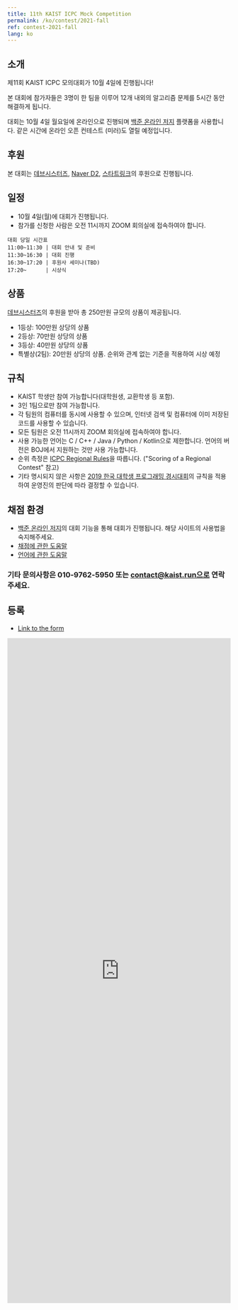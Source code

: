 ```yaml
---
title: 11th KAIST ICPC Mock Competition
permalink: /ko/contest/2021-fall
ref: contest-2021-fall
lang: ko
---
```


## 소개

제11회 KAIST ICPC 모의대회가 10월 4일에 진행됩니다!

본 대회에 참가자들은 3명이 한 팀을 이루어 12개 내외의 알고리즘 문제를 5시간 동안 해결하게 됩니다.

대회는 10월 4일 월요일에 온라인으로 진행되며 [백준 온라인 저지](https://acmicpc.net) 플랫폼을 사용합니다. 같은 시간에 온라인 오픈 컨테스트 (미러)도 열릴 예정입니다.

## 후원

본 대회는 [데브시스터즈](https://www.devsisters.com/), [Naver D2](
https://d2.naver.com), [스타트링크](http://startlink.io)의 후원으로 진행됩니다.

## 일정

- 10월 4일(월)에 대회가 진행됩니다.
- 참가를 신청한 사람은 오전 11시까지 ZOOM 회의실에 접속하여야 합니다.

```
대회 당일 시간표
11:00~11:30 | 대회 안내 및 준비
11:30~16:30 | 대회 진행
16:30~17:20 | 후원사 세미나(TBD)
17:20~      | 시상식
```
## 상품

[데브시스터즈](https://www.devsisters.com/)의 후원을 받아 총 250만원 규모의 상품이 제공됩니다.

- 1등상: 100만원 상당의 상품
- 2등상: 70만원 상당의 상품
- 3등상: 40만원 상당의 상품
- 특별상(2팀): 20만원 상당의 상품. 순위와 관계 없는 기준을 적용하여 시상 예정

## 규칙

- KAIST 학생만 참여 가능합니다(대학원생, 교환학생 등 포함).
- 3인 1팀으로만 참여 가능합니다.
- 각 팀원의 컴퓨터를 동시에 사용할 수 있으며, 인터넷 검색 및 컴퓨터에 이미 저장된 코드를 사용할 수 있습니다.
- 모든 팀원은 오전 11시까지 ZOOM 회의실에 접속하여야 합니다.
- 사용 가능한 언어는 C / C++ / Java / Python / Kotlin으로 제한합니다. 언어의 버전은 BOJ에서 지원하는 것만 사용 가능합니다.
- 순위 측정은 [ICPC Regional Rules](https://icpc.baylor.edu/regionals/rules)을 따릅니다. ("Scoring of a Regional Contest" 참고)
- 기타 명시되지 않은 사항은 [2019 한국 대학생 프로그래밍 경시대회](http://icpckorea.org/)의 규칙을 적용하여 운영진의 판단에 따라 결정할 수 있습니다.

## 채점 환경

- [백준 온라인 저지](https://www.acmicpc.net/)의 대회 기능을 통해 대회가 진행됩니다. 해당 사이트의 사용법을 숙지해주세요.
- [채점에 관한 도움말](https://www.acmicpc.net/help/judge)
- [언어에 관한 도움말](https://www.acmicpc.net/help/language)

### 기타 문의사항은 010-9762-5950 또는 contact@kaist.run으로 연락주세요.

## 등록

- [Link to the form](https://docs.google.com/forms/d/e/1FAIpQLSc8jjCn1ynTSMIuJrwZtohBU9kQJMGn44aTUp5_9W9geZew2g/viewform?usp=sf_link)
<iframe src="https://docs.google.com/forms/d/e/1FAIpQLSc8jjCn1ynTSMIuJrwZtohBU9kQJMGn44aTUp5_9W9geZew2g/viewform" frameborder="0" width="100%" height="1500px"></iframe>
